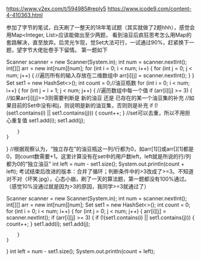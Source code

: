 https://www.v2ex.com/t/594985#reply5
https://www.icode9.com/content-4-410363.html


参加了字节的笔试，白天刷了一整天的18年笔试题（其实就做了2题hhh），感觉会用Map<Integer, List>应该能做出至少两题，
看到油豆后疯狂思考怎么用Map的套路解决，直至放弃。后灵光乍现，觉Set大法可行，一试通过90%，赶紧换下一题，望字节大佬批卷手下留情。
第一题如下

Scanner scanner = new Scanner(System.in);
int num = scanner.nextInt();
int[][] arr = new int[num][num];
for (int i = 0; i < num; i++) {
    for (int j = 0; j < num; j++) {
    	//遍历所有的输入存放在二维数组中
        arr[i][j] = scanner.nextInt();
    }
}
Set<Integer> set1 = new HashSet<>();
int count = 0;//油豆瓶数
for (int i = 0; i < num; i++) {
    for (int j = i + 1; j < num; j++) {
    	//遍历数组中每一个值
        if (arr[i][j] >= 3) {
        	//如果arr[i][j]>=3则需要判断是 新的油豆 还是 已存在的某一个油豆集的补充
        	//如果目前的Set中没有i和j，则说明是新的油豆集，否则则是补充
            if (!(set1.contains(i) || set1.contains(j))) {
                count++;
            }
            //set可以去重，所以不用担心重复值
            set1.add(i);
            set1.add(j);

        }
    }
}
//根据观察认为，“独立存在”的油豆瓶这一列/行都为0，如arr[1][]或arr[][1]都是0，则count数需要+1。这里计算没有在set中的用户数left，left就是所说的行/列都为0的“独立油豆”
int left = num - set1.size();
System.out.println(count + left);
考试结束后改进的版本：合并了循环；判断条件中的>3改成了>=3。不知道对不对（坏笑.jpg），心态小崩，刷了一天的算法题，第一题都没有100%通过。（感觉10%没通过就是因为>3的原因，我同学>=3就通过了）

Scanner scanner = new Scanner(System.in);
int num = scanner.nextInt();
int[][] arr = new int[num][num];
Set<Integer> set1 = new HashSet<>();
int count = 0;
for (int i = 0; i < num; i++) {
    for (int j = 0; j < num; j++) {
        arr[i][j] = scanner.nextInt();
        if (arr[i][j] >= 3) {
            if (!(set1.contains(i) || set1.contains(j))) {
                count++;
            }
            set1.add(i);
            set1.add(j);

        }
    }
}
int left = num - set1.size();
System.out.println(count + left);